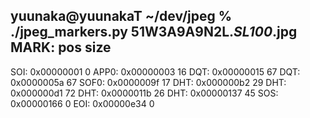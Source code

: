 yuunaka@yuunakaT ~/dev/jpeg % ./jpeg_markers.py 51W3A9A9N2L._SL100_.jpg
MARK:        pos     size
-------------------------
 SOI: 0x00000001        0
APP0: 0x00000003       16
 DQT: 0x00000015       67
 DQT: 0x0000005a       67
SOF0: 0x0000009f       17
 DHT: 0x000000b2       29
 DHT: 0x000000d1       72
 DHT: 0x0000011b       26
 DHT: 0x00000137       45
 SOS: 0x00000166        0
 EOI: 0x00000e34        0

